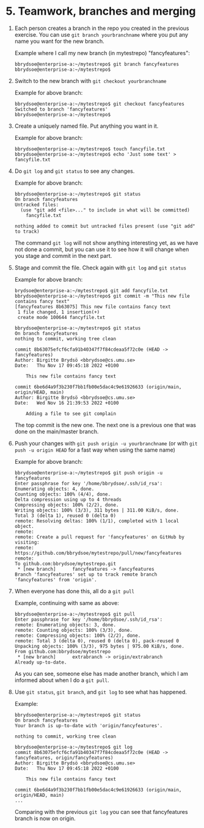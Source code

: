 # 5. Teamwork, branches and merging

1. Each person creates a branch in the repo you created in the previous exercise. You can use `git branch yourbranchname` where you put any name you want for the new branch.

	Example where I call my new branch (in mytestrepo) "fancyfeatures":

	```shell
	bbrydsoe@enterprise-a:~/mytestrepo$ git branch fancyfeatures
	bbrydsoe@enterprise-a:~/mytestrepo$
	```

2. Switch to the new branch with `git checkout yourbranchname`

	Example for above branch:

	```shell
	bbrydsoe@enterprise-a:~/mytestrepo$ git checkout fancyfeatures
	Switched to branch 'fancyfeatures'
	bbrydsoe@enterprise-a:~/mytestrepo$
	```

3. Create a uniquely named file. Put anything you want in it.

	Example for above branch:

	```shell
	bbrydsoe@enterprise-a:~/mytestrepo$ touch fancyfile.txt
	bbrydsoe@enterprise-a:~/mytestrepo$ echo 'Just some text' > fancyfile.txt
	```

4. Do `git log` and `git status` to see any changes.

	Example for above branch:

	```shell
	bbrydsoe@enterprise-a:~/mytestrepo$ git status
	On branch fancyfeatures
	Untracked files:
	  (use "git add <file>..." to include in what will be committed)
		fancyfile.txt

	nothing added to commit but untracked files present (use "git add" to track)
	```

	The command `git log` will not show anything interesting yet, as we have not done a commit, but you can use it to see how it will change when you stage and commit in the next part.

5. Stage and commit the file. Check again with `git log` and `git status`

	Example for above branch:

	```shell
	brydsoe@enterprise-a:~/mytestrepo$ git add fancyfile.txt
	bbrydsoe@enterprise-a:~/mytestrepo$ git commit -m "This new file contains fancy text"
	[fancyfeatures 8b63075] This new file contains fancy text
	 1 file changed, 1 insertion(+)
	 create mode 100644 fancyfile.txt
	```

	```shell
	bbrydsoe@enterprise-a:~/mytestrepo$ git status
	On branch fancyfeatures
	nothing to commit, working tree clean
	```

	```shell
	commit 8b63075efcf6cfa91b40347f7f84cdeaa5f72c0e (HEAD -> fancyfeatures)
	Author: Birgitte Brydsö <bbrydsoe@cs.umu.se>
	Date:   Thu Nov 17 09:45:18 2022 +0100

	    This new file contains fancy text

	commit 6be6d4a9f3b230f7bb1fb00e5dac4c9e61926633 (origin/main, origin/HEAD, main)
	Author: Birgitte Brydsö <bbrydsoe@cs.umu.se>
	Date:   Wed Nov 16 21:39:53 2022 +0100

	    Adding a file to see git complain
	```

	The top commit is the new one. The next one is a previous one that was done on the main/master branch.

6. Push your changes with `git push origin -u yourbranchname` (or with `git push -u origin HEAD` for a fast way when using the same name)

	Example for above branch:

	```shell
	bbrydsoe@enterprise-a:~/mytestrepo$ git push origin -u fancyfeatures
	Enter passphrase for key '/home/bbrydsoe/.ssh/id_rsa':
	Enumerating objects: 4, done.
	Counting objects: 100% (4/4), done.
	Delta compression using up to 4 threads
	Compressing objects: 100% (2/2), done.
	Writing objects: 100% (3/3), 311 bytes | 311.00 KiB/s, done.
	Total 3 (delta 1), reused 0 (delta 0)
	remote: Resolving deltas: 100% (1/1), completed with 1 local object.
	remote:
	remote: Create a pull request for 'fancyfeatures' on GitHub by visiting:
	remote:      https://github.com/bbrydsoe/mytestrepo/pull/new/fancyfeatures
	remote:
	To github.com:bbrydsoe/mytestrepo.git
	 * [new branch]      fancyfeatures -> fancyfeatures
	Branch 'fancyfeatures' set up to track remote branch 'fancyfeatures' from 'origin'.
	```

7. When everyone has done this, all do a `git pull`

	Example, continuing with same as above:

	```shell
	bbrydsoe@enterprise-a:~/mytestrepo$ git pull
	Enter passphrase for key '/home/bbrydsoe/.ssh/id_rsa':
	remote: Enumerating objects: 3, done.
	remote: Counting objects: 100% (3/3), done.
	remote: Compressing objects: 100% (2/2), done.
	remote: Total 3 (delta 0), reused 0 (delta 0), pack-reused 0
	Unpacking objects: 100% (3/3), 975 bytes | 975.00 KiB/s, done.
	From github.com:bbrydsoe/mytestrepo
	 * [new branch]      extrabranch -> origin/extrabranch
	Already up-to-date.
	```

	As you can see, someone else has made another branch, which I am informed about when I do a `git pull`.

8. Use `git status`, `git branch`, and `git log` to see what has happened.

	Example:

	```shell
	bbrydsoe@enterprise-a:~/mytestrepo$ git status
	On branch fancyfeatures
	Your branch is up-to-date with 'origin/fancyfeatures'.

	nothing to commit, working tree clean
	```

	```shell
	bbrydsoe@enterprise-a:~/mytestrepo$ git log
	commit 8b63075efcf6cfa91b40347f7f84cdeaa5f72c0e (HEAD -> fancyfeatures, origin/fancyfeatures)
	Author: Birgitte Brydsö <bbrydsoe@cs.umu.se>
	Date:   Thu Nov 17 09:45:18 2022 +0100

	    This new file contains fancy text

	commit 6be6d4a9f3b230f7bb1fb00e5dac4c9e61926633 (origin/main, origin/HEAD, main)
	...
	```

	Comparing with the previous `git log` you can see that fancyfeatures branch is now on origin.
